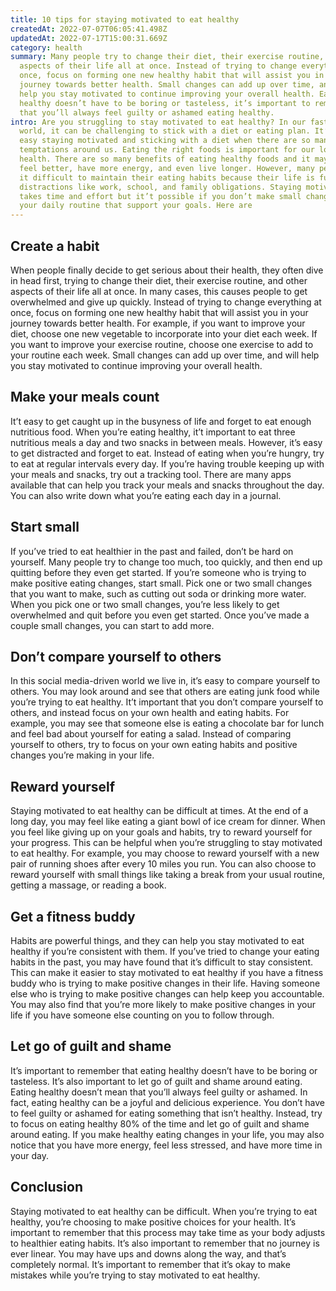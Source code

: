 ```yaml
---
title: 10 tips for staying motivated to eat healthy
createdAt: 2022-07-07T06:05:41.498Z
updatedAt: 2022-07-17T15:00:31.669Z
category: health
summary: Many people try to change their diet, their exercise routine, and other
  aspects of their life all at once. Instead of trying to change everything at
  once, focus on forming one new healthy habit that will assist you in your
  journey towards better health. Small changes can add up over time, and will
  help you stay motivated to continue improving your overall health. Eating
  healthy doesn’t have to be boring or tasteless, it’s important to remember
  that you’ll always feel guilty or ashamed eating healthy.
intro: Are you struggling to stay motivated to eat healthy? In our fast-paced
  world, it can be challenging to stick with a diet or eating plan. It’t not
  easy staying motivated and sticking with a diet when there are so many
  temptations around us. Eating the right foods is important for our long-term
  health. There are so many benefits of eating healthy foods and it may help you
  feel better, have more energy, and even live longer. However, many people find
  it difficult to maintain their eating habits because their life is full of
  distractions like work, school, and family obligations. Staying motivated
  takes time and effort but it’t possible if you don’t make small changes in
  your daily routine that support your goals. Here are
---
```


## Create a habit

When people finally decide to get serious about their health, they often dive in head first, trying to change their diet, their exercise routine, and other aspects of their life all at once. In many cases, this causes people to get overwhelmed and give up quickly. Instead of trying to change everything at once, focus on forming one new healthy habit that will assist you in your journey towards better health. For example, if you want to improve your diet, choose one new vegetable to incorporate into your diet each week. If you want to improve your exercise routine, choose one exercise to add to your routine each week. Small changes can add up over time, and will help you stay motivated to continue improving your overall health.

## Make your meals count

It’t easy to get caught up in the busyness of life and forget to eat enough nutritious food. When you’re eating healthy, it’t important to eat three nutritious meals a day and two snacks in between meals. However, it’s easy to get distracted and forget to eat. Instead of eating when you’re hungry, try to eat at regular intervals every day. If you’re having trouble keeping up with your meals and snacks, try out a tracking tool. There are many apps available that can help you track your meals and snacks throughout the day. You can also write down what you’re eating each day in a journal.

## Start small

If you’ve tried to eat healthier in the past and failed, don’t be hard on yourself. Many people try to change too much, too quickly, and then end up quitting before they even get started. If you’re someone who is trying to make positive eating changes, start small. Pick one or two small changes that you want to make, such as cutting out soda or drinking more water. When you pick one or two small changes, you’re less likely to get overwhelmed and quit before you even get started. Once you’ve made a couple small changes, you can start to add more.

## Don’t compare yourself to others

In this social media-driven world we live in, it’s easy to compare yourself to others. You may look around and see that others are eating junk food while you’re trying to eat healthy. It’t important that you don’t compare yourself to others, and instead focus on your own health and eating habits. For example, you may see that someone else is eating a chocolate bar for lunch and feel bad about yourself for eating a salad. Instead of comparing yourself to others, try to focus on your own eating habits and positive changes you’re making in your life.

## Reward yourself

Staying motivated to eat healthy can be difficult at times. At the end of a long day, you may feel like eating a giant bowl of ice cream for dinner. When you feel like giving up on your goals and habits, try to reward yourself for your progress. This can be helpful when you’re struggling to stay motivated to eat healthy. For example, you may choose to reward yourself with a new pair of running shoes after every 10 miles you run. You can also choose to reward yourself with small things like taking a break from your usual routine, getting a massage, or reading a book.

## Get a fitness buddy

Habits are powerful things, and they can help you stay motivated to eat healthy if you’re consistent with them. If you’ve tried to change your eating habits in the past, you may have found that it’s difficult to stay consistent. This can make it easier to stay motivated to eat healthy if you have a fitness buddy who is trying to make positive changes in their life. Having someone else who is trying to make positive changes can help keep you accountable. You may also find that you’re more likely to make positive changes in your life if you have someone else counting on you to follow through.

## Let go of guilt and shame

It’s important to remember that eating healthy doesn’t have to be boring or tasteless. It’s also important to let go of guilt and shame around eating. Eating healthy doesn’t mean that you’ll always feel guilty or ashamed. In fact, eating healthy can be a joyful and delicious experience. You don’t have to feel guilty or ashamed for eating something that isn’t healthy. Instead, try to focus on eating healthy 80% of the time and let go of guilt and shame around eating. If you make healthy eating changes in your life, you may also notice that you have more energy, feel less stressed, and have more time in your day.

## Conclusion

Staying motivated to eat healthy can be difficult. When you’re trying to eat healthy, you’re choosing to make positive choices for your health. It’s important to remember that this process may take time as your body adjusts to healthier eating habits. It’s also important to remember that no journey is ever linear. You may have ups and downs along the way, and that’s completely normal. It’s important to remember that it’s okay to make mistakes while you’re trying to stay motivated to eat healthy.
